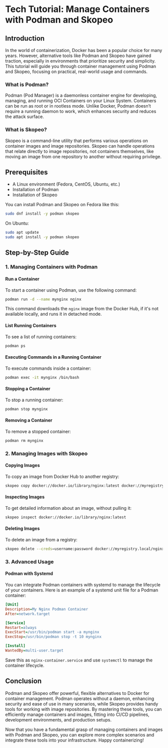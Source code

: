 # Tech Tutorial: Manage Containers with Podman and Skopeo

## Introduction

In the world of containerization, Docker has been a popular choice for many years. However, alternative tools like Podman and Skopeo have gained traction, especially in environments that prioritize security and simplicity. This tutorial will guide you through container management using Podman and Skopeo, focusing on practical, real-world usage and commands.

### What is Podman?

Podman (Pod Manager) is a daemonless container engine for developing, managing, and running OCI Containers on your Linux System. Containers can be run as root or in rootless mode. Unlike Docker, Podman doesn’t require a running daemon to work, which enhances security and reduces the attack surface.

### What is Skopeo?

Skopeo is a command-line utility that performs various operations on container images and image repositories. Skopeo can handle operations that relate directly to image repositories, not containers themselves, like moving an image from one repository to another without requiring privilege.

## Prerequisites

- A Linux environment (Fedora, CentOS, Ubuntu, etc.)
- Installation of Podman
- Installation of Skopeo

You can install Podman and Skopeo on Fedora like this:

```bash
sudo dnf install -y podman skopeo
```

On Ubuntu:

```bash
sudo apt update
sudo apt install -y podman skopeo
```

## Step-by-Step Guide

### 1. Managing Containers with Podman

#### Run a Container

To start a container using Podman, use the following command:

```bash
podman run -d --name mynginx nginx
```

This command downloads the `nginx` image from the Docker Hub, if it's not available locally, and runs it in detached mode.

#### List Running Containers

To see a list of running containers:

```bash
podman ps
```

#### Executing Commands in a Running Container

To execute commands inside a container:

```bash
podman exec -it mynginx /bin/bash
```

#### Stopping a Container

To stop a running container:

```bash
podman stop mynginx
```

#### Removing a Container

To remove a stopped container:

```bash
podman rm mynginx
```

### 2. Managing Images with Skopeo

#### Copying Images

To copy an image from Docker Hub to another registry:

```bash
skopeo copy docker://docker.io/library/nginx:latest docker://myregistry.local/nginx:latest
```

#### Inspecting Images

To get detailed information about an image, without pulling it:

```bash
skopeo inspect docker://docker.io/library/nginx:latest
```

#### Deleting Images

To delete an image from a registry:

```bash
skopeo delete --creds=username:password docker://myregistry.local/nginx:latest
```

### 3. Advanced Usage

#### Podman with Systemd

You can integrate Podman containers with systemd to manage the lifecycle of your containers. Here is an example of a systemd unit file for a Podman container:

```ini
[Unit]
Description=My Nginx Podman Container
After=network.target

[Service]
Restart=always
ExecStart=/usr/bin/podman start -a mynginx
ExecStop=/usr/bin/podman stop -t 10 mynginx

[Install]
WantedBy=multi-user.target
```

Save this as `nginx-container.service` and use `systemctl` to manage the container lifecycle.

## Conclusion

Podman and Skopeo offer powerful, flexible alternatives to Docker for container management. Podman operates without a daemon, enhancing security and ease of use in many scenarios, while Skopeo provides handy tools for working with image repositories. By mastering these tools, you can efficiently manage containers and images, fitting into CI/CD pipelines, development environments, and production setups.

Now that you have a fundamental grasp of managing containers and images with Podman and Skopeo, you can explore more complex scenarios and integrate these tools into your infrastructure. Happy containerizing!